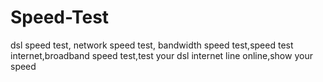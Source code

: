 Speed-Test
==========

 dsl speed test, network speed test, bandwidth speed test,speed test internet,broadband speed test,test your dsl internet line online,show your speed
